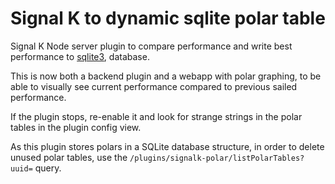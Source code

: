 # Signal K to dynamic sqlite polar table


Signal K Node server plugin to compare performance and write best performance to  [sqlite3](https://www.sqlite.org/), database.

This is now both a backend plugin and a webapp with polar graphing, to be able to visually see current performance compared to previous sailed performance.

If the plugin stops, re-enable it and look for strange strings in the polar tables in the plugin config view.

As this plugin stores polars in a SQLite database structure, in order to delete unused polar tables, use the `/plugins/signalk-polar/listPolarTables?uuid=` query.
